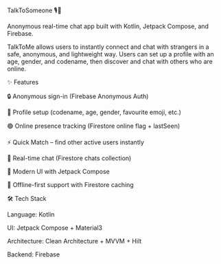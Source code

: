 TalkToSomeone 🎙️💬

Anonymous real-time chat app built with Kotlin, Jetpack Compose, and Firebase.

TalkToMe allows users to instantly connect and chat with strangers in a safe, anonymous, and lightweight way. Users can set up a profile with an age, gender, and codename, then discover and chat with others who are online.

✨ Features

🔒 Anonymous sign-in (Firebase Anonymous Auth)

👤 Profile setup (codename, age, gender, favourite emoji, etc.)

🟢 Online presence tracking (Firestore online flag + lastSeen)

⚡ Quick Match – find other active users instantly

💬 Real-time chat (Firestore chats collection)

🎨 Modern UI with Jetpack Compose

📱 Offline-first support with Firestore caching




🛠️ Tech Stack

Language: Kotlin

UI: Jetpack Compose + Material3

Architecture: Clean Architecture + MVVM + Hilt

Backend: Firebase
